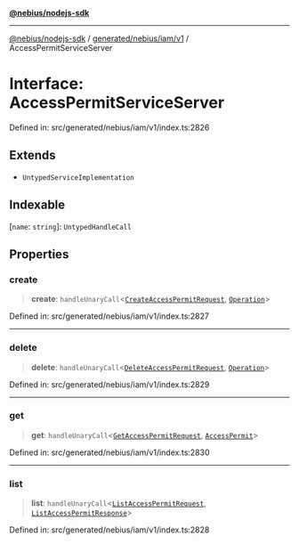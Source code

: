 [**@nebius/nodejs-sdk**](../../../../../README.md)

---

[@nebius/nodejs-sdk](../../../../../README.md) / [generated/nebius/iam/v1](../README.md) / AccessPermitServiceServer

# Interface: AccessPermitServiceServer

Defined in: src/generated/nebius/iam/v1/index.ts:2826

## Extends

- `UntypedServiceImplementation`

## Indexable

\[`name`: `string`\]: `UntypedHandleCall`

## Properties

### create

> **create**: `handleUnaryCall`\<[`CreateAccessPermitRequest`](CreateAccessPermitRequest.md), [`Operation`](../../../common/v1/interfaces/Operation.md)\>

Defined in: src/generated/nebius/iam/v1/index.ts:2827

---

### delete

> **delete**: `handleUnaryCall`\<[`DeleteAccessPermitRequest`](DeleteAccessPermitRequest.md), [`Operation`](../../../common/v1/interfaces/Operation.md)\>

Defined in: src/generated/nebius/iam/v1/index.ts:2829

---

### get

> **get**: `handleUnaryCall`\<[`GetAccessPermitRequest`](GetAccessPermitRequest.md), [`AccessPermit`](AccessPermit.md)\>

Defined in: src/generated/nebius/iam/v1/index.ts:2830

---

### list

> **list**: `handleUnaryCall`\<[`ListAccessPermitRequest`](ListAccessPermitRequest.md), [`ListAccessPermitResponse`](ListAccessPermitResponse.md)\>

Defined in: src/generated/nebius/iam/v1/index.ts:2828
